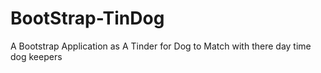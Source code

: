 # BootStrap-TinDog
A Bootstrap Application as A Tinder for Dog to Match with there day time dog keepers
